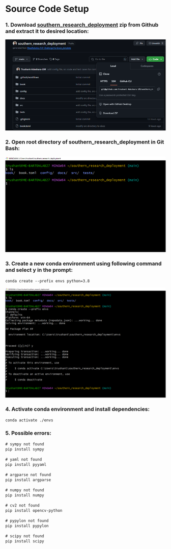 # Source Code Setup

### 1. Download [southern_research_deployment](https://github.com/Trushant-Adeshara-UM/southern_research_deployment) zip from Github and extract it to desired location:
![](../assets/srcode_download.png)

### 2. Open root directory of southern_research_deployment in Git Bash:
![](../assets/srcode_git_bash.png)

### 3. Create a new conda environment using following command and select y in the prompt:
```
conda create --prefix envs python=3.8
```
![](../assets/srcode_conda_env_create.png)

### 4. Activate conda environment and install dependencies:
```
conda activate ./envs
```

### 5. Possible errors:
```
# sympy not found
pip install sympy

# yaml not found
pip install pyyaml

# argparse not found
pip install argparse

# numpy not found
pip install numpy

# cv2 not found
pip install opencv-python

# pypylon not found
pip install pypylon

# scipy not found
pip install scipy
```
